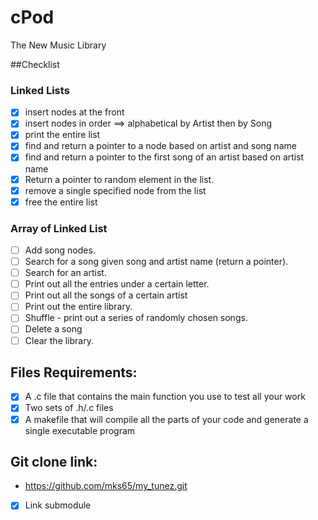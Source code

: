 # cPod
The New Music Library

##Checklist

### Linked Lists
- [x] insert nodes at the front
- [x] insert nodes in order ==> alphabetical by Artist then by Song
- [x] print the entire list
- [x] find and return a pointer to a node based on artist and song name
- [x] find and return a pointer to the first song of an artist based on artist name
- [x] Return a pointer to random element in the list.
- [x] remove a single specified node from the list
- [x] free the entire list

### Array of Linked List
- [ ] Add song nodes.
- [ ] Search for a song given song and artist name (return a pointer).
- [ ] Search for an artist.
- [ ] Print out all the entries under a certain letter.
- [ ] Print out all the songs of a certain artist
- [ ] Print out the entire library.
- [ ] Shuffle - print out a series of randomly chosen songs.
- [ ] Delete a song
- [ ] Clear the library.

## Files Requirements:
- [x] A .c file that contains the main function you use to test all your work
- [x] Two sets of .h/.c files
- [x] A makefile that will compile all the parts of your code and generate a single executable program

## Git clone link:
- https://github.com/mks65/my_tunez.git
- [x] Link submodule
